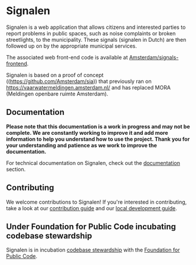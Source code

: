 # Signalen

Signalen is a web application that allows citizens and interested parties to
report problems in public spaces, such as noise complaints or broken
streetlights, to the municipality. These signals (signalen in Dutch) are then
followed up on by the appropriate municipal services.

The associated web front-end code is available at [Amsterdam/signals-frontend](https://github.com/Amsterdam/signals-frontend).

Signalen is based on a proof of concept ((https://github.com/Amsterdam/sia))
that previously ran on https://vaarwatermeldingen.amsterdam.nl/ and has
replaced MORA (Meldingen openbare ruimte Amsterdam).

## Documentation

**Please note that this documentation is a work in progress and may not be 
complete. We are constantly working to improve it and add more information to 
help you understand how to use the project. Thank you for your understanding and
patience as we work to improve the documentation.**

For technical documentation on Signalen, check out the [documentation](./docs)
section.

## Contributing

We welcome contributions to Signalen! If you're interested in contributing,
take a look at our [contribution guide](docs/CONTRIBUTING.md) and our
[local development guide](./docs/development/local.md).

## Under Foundation for Public Code incubating codebase stewardship

Signalen is in incubation [codebase stewardship](https://publiccode.net/codebase-stewardship/)
with the [Foundation for Public Code](https://publiccode.net).